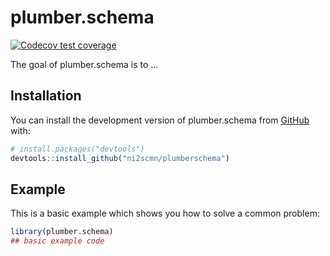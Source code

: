 
# plumber.schema

<!-- badges: start -->
  [![Codecov test coverage](https://codecov.io/gh/ni2scmn/plumberschema/branch/main/graph/badge.svg)](https://app.codecov.io/gh/ni2scmn/plumberschema?branch=main)
<!-- badges: end -->

The goal of plumber.schema is to ...

## Installation

You can install the development version of plumber.schema from [GitHub](https://github.com/) with:

``` r
# install.packages("devtools")
devtools::install_github("ni2scmn/plumberschema")
```

## Example

This is a basic example which shows you how to solve a common problem:

``` r
library(plumber.schema)
## basic example code
```

